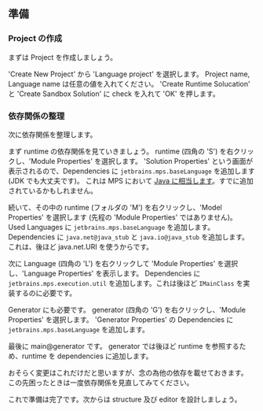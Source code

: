 ## 準備

### Project の作成

まずは Project を作成しましょう。

'Create New Project' から 'Language project' を選択します。
Project name, Language name は任意の値を入れてください。
'Create Runtime Solucation' と 'Create Sandbox Solution' に check を入れて 'OK' を押します。

### 依存関係の整理

次に依存関係を整理します。

まず runtime の依存関係を見ていきましょう。
runtime (四角の 'S') を右クリックし、'Module Properties' を選択します。
'Solution Properties' という画面が表示されるので、Dependencies に `jetbrains.mps.baseLanguage` を追加します (JDK でも大丈夫です)。
これは MPS において [Java に相当します](https://www.jetbrains.com/help/mps/base-language.htm)。すでに追加されているかもしれません。

続いて、その中の runtime (フォルダの 'M') を右クリックし、'Model Properties' を選択します (先程の 'Module Properties' ではありません)。
Used Languages に `jetbrains.mps.baseLanguage` を追加します。
Dependencies に `java.net@java_stub` と `java.io@java_stub` を追加します。これは、後ほど java.net.URI を使うからです。

次に Language (四角の 'L') を右クリックして 'Module Properties' を選択し、'Language Properties' を表示します。
Dependencies に `jetbrains.mps.execution.util` を追加します。これは後ほど `IMainClass` を実装するのに必要です。

Generator にも必要です。
generator (四角の 'G') を右クリックし、'Module Properties' を選択します。
'Generator Properties' の Dependencies に `jetbrains.mps.baseLanguage` を追加します。

最後に main@generator です。
generator では後ほど runtime を参照するため、runtime を dependencies に追加します。

おそらく変更はこれだけだと思いますが、念の為他の依存を載せておきます。
この先困ったときは一度依存関係を見直してみてください。

これで準備は完了です。次からは structure 及び editor を設計しましょう。

